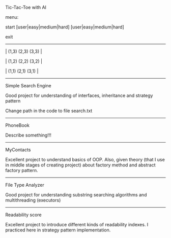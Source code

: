 Tic-Tac-Toe with AI

menu:

start [user|easy|medium|hard] [user|easy|medium|hard]

exit

---------------------

| (1,3) (2,3) (3,3) |

| (1,2) (2,2) (3,2) |

| (1,1) (2,1) (3,1) |

---------------------



Simple Search Engine

Good project for understanding of interfaces, inheritance and strategy pattern

Change path in the code to file search.txt


---------------------

PhoneBook

Describe something!!!



---------------------

MyContacts

Excellent project to understand basics of OOP. Also, given theory (that I use in middle stages of creating project) about factory method and abstract factory pattern.


---------------------

File Type Analyzer

Good project for understanding substring searching algorithms and multithreading (executors)


---------------------

Readability score

Excellent project to introduce different kinds of readability indexes. I practiced here in strategy pattern implementation.



